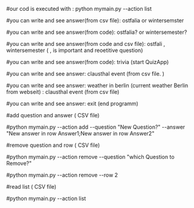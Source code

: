 #our cod is executed  with : python mymain.py --action list 

#you can write and see answer(from csv file): ostfalia or wintersemster 

#you can write and see answer(from code): ostfalia? or wintersemester?

#you can write and see answer(from code and csv file): ostfali , wintersemester ( , is important and reoetitive question)

#you can write and see answer(from code): trivia (start QuizApp)

#you can write and see answer: clausthal event (from csv file. )

#you can write and see answer: weather in berlin (current weather Berlin from webseit) : clausthal event (from csv file)

#you can write and see answer: exit (end programm)  

#add question and answer ( CSV file)

#python mymain.py --action add --question "New Question?" --answer "New answer in row Answer1;New answer in row Answer2"

#remove question and row ( CSV file) 

#python mymain.py --action remove --question "which Question to Remove?"

#python mymain.py --action remove --row 2  

#read list ( CSV file)

#python mymain.py --action list
